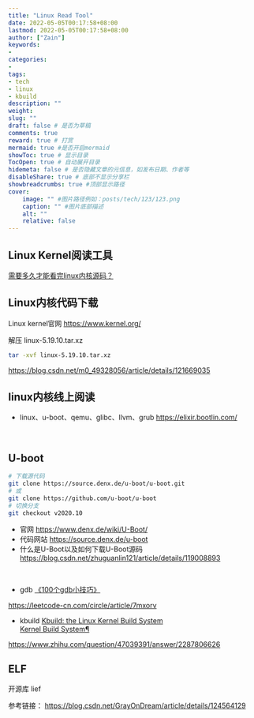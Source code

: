 ```yaml
---
title: "Linux Read Tool"
date: 2022-05-05T00:17:58+08:00
lastmod: 2022-05-05T00:17:58+08:00
author: ["Zain"]
keywords: 
- 
categories: 
- 
tags: 
- tech
- linux
- kbuild
description: ""
weight:
slug: ""
draft: false # 是否为草稿
comments: true
reward: true # 打赏
mermaid: true #是否开启mermaid
showToc: true # 显示目录
TocOpen: true # 自动展开目录
hidemeta: false # 是否隐藏文章的元信息，如发布日期、作者等
disableShare: true # 底部不显示分享栏
showbreadcrumbs: true #顶部显示路径
cover:
    image: "" #图片路径例如：posts/tech/123/123.png
    caption: "" #图片底部描述
    alt: ""
    relative: false
---
```



## Linux Kernel阅读工具



[需要多久才能看完linux内核源码？](https://mp.weixin.qq.com/s/K_Ix6C9d_03cb1Hfpz461g)




## Linux内核代码下载

Linux kernel官网
https://www.kernel.org/

解压 linux-5.19.10.tar.xz
```sh
tar -xvf linux-5.19.10.tar.xz
```


https://blog.csdn.net/m0_49328056/article/details/121669035



## linux内核线上阅读

- linux、u-boot、qemu、glibc、llvm、grub
https://elixir.bootlin.com/

<br>

## U-boot

```sh
# 下载源代码
git clone https://source.denx.de/u-boot/u-boot.git
# 或
git clone https://github.com/u-boot/u-boot
# 切换分支
git checkout v2020.10
```

- 官网 https://www.denx.de/wiki/U-Boot/  
- 代码网站 https://source.denx.de/u-boot
- 什么是U-Boot以及如何下载U-Boot源码
https://blog.csdn.net/zhuguanlin121/article/details/119008893


<br>

- gdb
[《100个gdb小技巧》](https://wizardforcel.gitbooks.io/100-gdb-tips/content/)

https://leetcode-cn.com/circle/article/7mxorv



- kbuild
[Kbuild: the Linux Kernel Build System](https://www.linuxjournal.com/content/kbuild-linux-kernel-build-system)        \
[Kernel Build System¶](https://www.kernel.org/doc/html/latest/kbuild/index.html)








https://www.zhihu.com/question/47039391/answer/2287806626









## ELF

开源库
lief

参考链接：
https://blog.csdn.net/GrayOnDream/article/details/124564129




